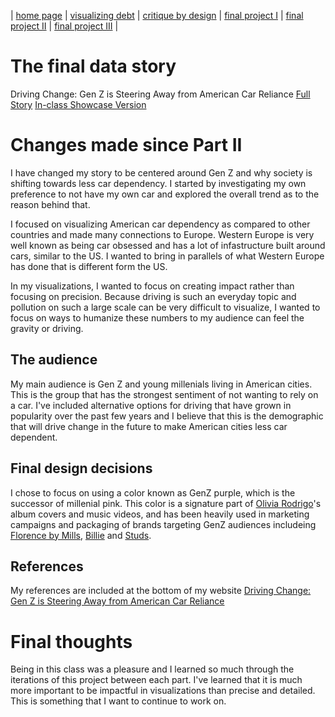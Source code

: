 | [home page](https://cmustudent.github.io/tswd-portfolio-templates/) | [visualizing debt](visualizing-government-debt) | [critique by design](critique-by-design) | [final project I](final-project-part-one) | [final project II](final-project-part-two) | [final project III](final-project-part-three) |

# The final data story
Driving Change: Gen Z is Steering Away from American Car Reliance [Full Story](https://carnegiemellon.shorthandstories.com/changing_car_dependency/index.html) [In-class Showcase Version]([https://preview.shorthand.com/f1JsROPJZygw70wd](https://carnegiemellon.shorthandstories.com/changing_car_dependency/gen-z-is-steering-away-from-car-reliance/index.html)) 

# Changes made since Part II
I have changed my story to be centered around Gen Z and why society is shifting towards less car dependency. I started by investigating my own preference to not have my own car and explored the overall trend as to the reason behind that. 

I focused on visualizing American car dependency as compared to other countries and made many connections to Europe. Western Europe is very well known as being car obsessed and has a lot of infastructure built around cars, similar to the US. I wanted to bring in parallels of what Western Europe has done that is different form the US. 

In my visualizations, I wanted to focus on creating impact rather than focusing on precision. Because driving is such an everyday topic and pollution on such a large scale can be very difficult to visualize, I wanted to focus on ways to humanize these numbers to my audience can feel the gravity or driving. 

## The audience
My main audience is Gen Z and young millenials living in American cities. This is the group that has the strongest sentiment of not wanting to rely on a car. I've included alternative options for driving that have grown in popularity over the past few years and I believe that this is the demographic that will drive change in the future to make American cities less car dependent.

## Final design decisions
I chose to focus on using a color known as GenZ purple, which is the successor of millenial pink. This color is a signature part of [Olivia Rodrigo](https://store.oliviarodrigo.com/)'s album covers and music videos, and has been heavily used in marketing campaigns and packaging of brands targeting GenZ audiences includeing [Florence by Mills](https://florencebymills.com/), [Billie](https://mybillie.com/pages/razor?utm_source=google&utm_medium=cpc&utm_campaignid=20494107061&utm_adgroupid=161305278868&gclid=CjwKCAiAmsurBhBvEiwA6e-WPNVFlD3luBwKNgiZrfcseo0aIuPsopFY0Hi45Xpd6NO2_AQnsXtiThoCoaUQAvD_BwE) and [Studs](https://studs.com/).

## References
My references are included at the bottom of my website [Driving Change: Gen Z is Steering Away from American Car Reliance](https://carnegiemellon.shorthandstories.com/changing_car_dependency/index.html) 

# Final thoughts
Being in this class was a pleasure and I learned so much through the iterations of this project between each part. I've learned that it is much more important to be impactful in visualizations than precise and detailed. This is something that I want to continue to work on. 

